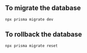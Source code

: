 ## To migrate the database
```
npx prisma migrate dev
```

## To rollback the database
```
npx prisma migrate reset
```

